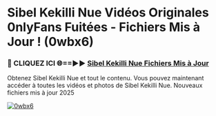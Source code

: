 # Sibel Kekilli Nue Vidéos Originales 0nlyFans Fuitées - Fichiers Mis à Jour ! (0wbx6)

<h3>🔴 CLIQUEZ ICI 🌐==►► <a href="https://tinyurl.com/2pmr4ezf" rel="nofollow">Sibel Kekilli Nue Fichiers Mis à Jour</a></h3>

Obtenez Sibel Kekilli Nue et tout le contenu. Vous pouvez maintenant accéder à toutes les vidéos et photos de Sibel Kekilli Nue. Nouveaux fichiers mis à jour 2025

[![0wbx6](https://i.imgur.com/6SNvagu.gif)](https://tinyurl.com/2pmr4ezf)
